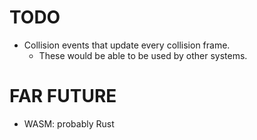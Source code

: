 # TODO

- Collision events that update every collision frame.
    - These would be able to be used by other systems.

# FAR FUTURE

- WASM: probably Rust
